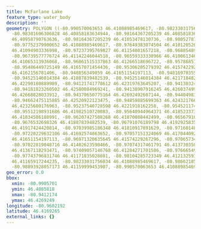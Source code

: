 ```yaml
---
title: McFarlane Lake
feature_type: water_body
description: ''
geometry: POLYGON ((-80.990570063653 46.41088985469617, -80.98233031756034 46.40976544770182,
  -80.98301696306828 46.40858183634944, -80.98164367205239 46.40858183634944, -80.98018455034835
  46.40958790763636, -80.98164367205239 46.41053478130736, -80.98052787310276 46.41100821197896,
  -80.97752379900652 46.41088985469617, -80.97649383074504 46.41012052609905, -80.97563552385989
  46.41094903336998, -80.97237395769827 46.41154081657218, -80.96885489947128 46.41177752805505,
  -80.96739577776724 46.41142246044518, -80.96559333330966 46.41006134652629, -80.96241759783621
  46.41065313936068, -80.96061515337863 46.41266518696722, -80.95786857134775 46.41485468384531,
  -80.95486449725149 46.41657071454436, -80.95306205279392 46.41574229267296, -80.95100211627098
  46.4162156781406, -80.948856349059 46.41651154197113, -80.94816970355106 46.41757663846888,
  -80.94525146014384 46.41887839482539, -80.94525146014384 46.42171848263947, -80.94413566119333
  46.42290180889989, -80.94121741778612 46.42319763645207, -80.94130324847428 46.4250317314455,
  -80.94181823260502 46.42580084969241, -80.94138907916245 46.42603749927725, -80.94164657122781
  46.42668828033912, -80.94370650775164 46.42692492607144, -80.94404983050516 46.42586001218477,
  -80.94662475115885 46.42520922123475, -80.94859885699363 46.42432176650971, -80.94997214800952
  46.42325680176963, -80.95237540728598 46.4221918162258, -80.95452117449797 46.42130431238083,
  -80.95512198931686 46.41982510720083, -80.95640944964371 46.4185233734467, -80.95864104754385
  46.41834586188991, -80.96207427508268 46.41870088442499, -80.96567916399783 46.41923341389255,
  -80.9676532698326 46.41887839482539, -80.96791076189798 46.41929258351213, -80.9697990370446
  46.41917424420814, -80.97039985186348 46.41810917891629, -80.97160148150218 46.41793166601171,
  -80.97220229632106 46.41692574863652, -80.97057151324069 46.4170440928205, -80.96928405291386
  46.41651154197113, -80.96971320635645 46.41574229267296, -80.97065734392886 46.41515055505998,
  -80.97022819048716 46.41402623590466, -80.97074317461791 46.41373035859065, -80.97263144976364
  46.41367118293471, -80.97409057146768 46.41284271701586, -80.97666549212136 46.41248765634069,
  -80.97743796831746 46.41171835028081, -80.98104285723349 46.41213259335335, -80.98095702654535
  46.41165917244235, -80.98233031756034 46.41088985469617, -80.98662185198343 46.4112449257734,
  -80.98893928057173 46.41159999453907, -80.990570063653 46.41088985469617))
geo_error: 0.0
bbox:
  xmin: -80.9905701
  ymin: 46.4085818
  xmax: -80.9412174
  ymax: 46.4269249
longitude: -80.9602192
latitude: 46.4169265
external_links: {}
---
```

